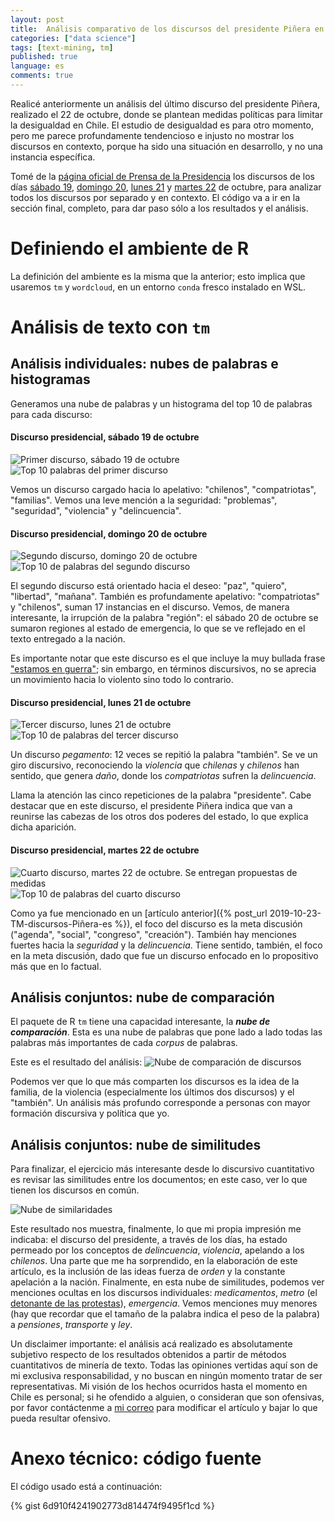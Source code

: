 ```yaml
---
layout: post
title:  Análisis comparativo de los discursos del presidente Piñera en relación al estado de Emergencia en Chile, octubre de 2019
categories: ["data science"]
tags: [text-mining, tm]
published: true
language: es
comments: true
---
```

Realicé anteriormente un análisis del último discurso del presidente Piñera, realizado el 22 de octubre, donde se plantean medidas políticas para limitar la desigualdad en Chile. El estudio de desigualdad es para otro momento, pero me parece profundamente tendencioso e injusto no mostrar los discursos en contexto, porque ha sido una situación en desarrollo, y no una instancia específica.

Tomé de la [página oficial de Prensa de la Presidencia](https://prensa.presidencia.cl) los discursos de los días [sábado 19](https://prensa.presidencia.cl/comunicado.aspx?id=103668), [domingo 20](https://prensa.presidencia.cl/comunicado.aspx?id=103689), [lunes 21](https://prensa.presidencia.cl/comunicado.aspx?id=103727) y [martes 22](https://prensa.presidencia.cl/comunicado.aspx?id=123766) de octubre, para analizar todos los discursos por separado y en contexto. El código va a ir en la sección final, completo, para dar paso sólo a los resultados y el análisis.
<!--more-->
# Definiendo el ambiente de R
La definición del ambiente es la misma que la anterior; esto implica que usaremos `tm` y `wordcloud`, en un entorno `conda` fresco instalado en WSL.

# Análisis de texto con `tm`
## Análisis individuales: nubes de palabras e histogramas
Generamos una nube de palabras y un histograma del top 10 de palabras para cada discurso:

#### Discurso presidencial, sábado 19 de octubre
![Primer discurso, sábado 19 de octubre](/images/wordcloud-oct19.png)
![Top 10 palabras del primer discurso](/images/barplot-oct19.png)

Vemos un discurso cargado hacia lo apelativo: "chilenos", "compatriotas", "familias". Vemos una leve mención a la seguridad: "problemas", "seguridad", "violencia" y "delincuencia".

#### Discurso presidencial, domingo 20 de octubre
![Segundo discurso, domingo 20 de octubre](/images/wordcloud-oct20.png)
![Top 10 de palabras del segundo discurso](/images/barplot-oct20.png)

El segundo discurso está orientado hacia el deseo: "paz", "quiero", "libertad", "mañana". También es profundamente apelativo: "compatriotas" y "chilenos", suman 17 instancias en el discurso. Vemos, de manera interesante, la irrupción de la palabra "región": el sábado 20 de octubre se sumaron regiones al estado de emergencia, lo que se ve reflejado en el texto entregado a la nación.

Es importante notar que este discurso es el que incluye la muy bullada frase ["estamos en guerra"](https://www.elmundo.es/internacional/2019/10/21/5dad3cee21efa0a82d8b45db.html); sin embargo, en términos discursivos, no se aprecia un movimiento hacia lo violento sino todo lo contrario.

#### Discurso presidencial, lunes 21 de octubre
![Tercer discurso, lunes 21 de octubre](/images/wordcloud-oct21.png)
![Top 10 de palabras del tercer discurso](/images/barplot-oct21.png)

Un discurso *pegamento*: 12 veces se repitió la palabra "también". Se ve un giro discursivo, reconociendo la *violencia* que *chilenas* y *chilenos* han sentido, que genera *daño*, donde los *compatriotas* sufren la *delincuencia*.

Llama la atención las cinco repeticiones de la palabra "presidente". Cabe destacar que en este discurso, el presidente Piñera indica que van a reunirse las cabezas de los otros dos poderes del estado, lo que explica dicha aparición.

#### Discurso presidencial, martes 22 de octubre
![Cuarto discurso, martes 22 de octubre. Se entregan propuestas de medidas](/images/wordcloud-oct22.png)
![Top 10 de palabras del cuarto discurso](/images/barplot-oct22.png)

Como ya fue mencionado en un [artículo anterior]({% post_url 2019-10-23-TM-discursos-Piñera-es %}), el foco del discurso es la meta discusión ("agenda", "social", "congreso", "creación"). También hay menciones fuertes hacia la *seguridad* y la *delincuencia*. Tiene sentido, también, el foco en la meta discusión, dado que fue un discurso enfocado en lo propositivo más que en lo factual.

## Análisis conjuntos: nube de comparación
El paquete de R `tm` tiene una capacidad interesante, la ***nube de comparación***. Esta es una nube de palabras que pone lado a lado todas las palabras más importantes de cada *corpus* de palabras.

Este es el resultado del análisis:
![Nube de comparación de discursos](/images/comparison-cloud.png)

Podemos ver que lo que más comparten los discursos es la idea de la familia, de la violencia (especialmente los últimos dos discursos) y el "también". Un análisis más profundo corresponde a personas con mayor formación discursiva y política que yo.

## Análisis conjuntos: nube de similitudes
Para finalizar, el ejercicio más interesante desde lo discursivo cuantitativo es revisar las similitudes entre los documentos; en este caso, ver lo que tienen los discursos en común.

![Nube de similaridades](/images/commonality-cloud.png)

Este resultado nos muestra, finalmente, lo que mi propia impresión me indicaba: el discurso del presidente, a través de los días, ha estado permeado por los conceptos de *delincuencia*, *violencia*, apelando a los *chilenos*. Una parte que me ha sorprendido, en la elaboración de este artículo, es la inclusión de las ideas fuerza de *orden* y la constante apelación a la nación. Finalmente, en esta nube de similitudes, podemos ver menciones ocultas en los discursos individuales: *medicamentos*, *metro* (el [detonante de las protestas](https://www.bbc.com/mundo/noticias-america-latina-50112080)), *emergencia*. Vemos menciones muy menores (hay que recordar que el tamaño de la palabra indica el peso de la palabra) a *pensiones*, *transporte* y *ley*.

Un disclaimer importante: el análisis acá realizado es absolutamente subjetivo respecto de los resultados obtenidos a partir de métodos cuantitativos de minería de texto. Todas las opiniones vertidas aquí son de mi exclusiva responsabilidad, y no buscan en ningún momento tratar de ser representativas. Mi visión de los hechos ocurridos hasta el momento en Chile es personal; si he ofendido a alguien, o consideran que son ofensivas, por favor contáctenme a [mi correo](mailto:javier@ctjconsult.com) para modificar el artículo y bajar lo que pueda resultar ofensivo.

# Anexo técnico: código fuente
El código usado está a continuación:

{% gist 6d910f4241902773d814474f9495f1cd %}